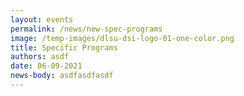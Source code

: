 ```yaml
---
layout: events
permalink: /news/new-spec-programs
image: /temp-images/dlsu-dsi-logo-01-one-color.png
title: Specific Programs
authors: asdf
date: 06-09-2021
news-body: asdfasdfasdf
---
```

